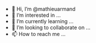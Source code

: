 - 👋 Hi, I’m @mathieuarmand
- 👀 I’m interested in ...
- 🌱 I’m currently learning ...
- 💞️ I’m looking to collaborate on ...
- 📫 How to reach me ...

<!---
mathieuarmand/mathieuarmand is a ✨ special ✨ repository because its `README.md` (this file) appears on your GitHub profile.
You can click the Preview link to take a look at your changes.
--->
